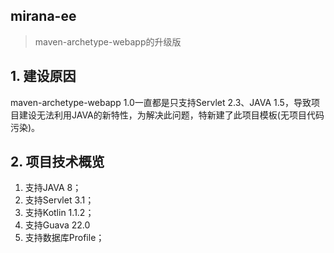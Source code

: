 mirana-ee
---------
> maven-archetype-webapp的升级版

## 1. 建设原因
maven-archetype-webapp 1.0一直都是只支持Servlet 2.3、JAVA 1.5，导致项目建设无法利用JAVA的新特性，为解决此问题，特新建了此项目模板(无项目代码污染)。

## 2. 项目技术概览
1. 支持JAVA 8；
2. 支持Servlet 3.1；
3. 支持Kotlin 1.1.2；
4. 支持Guava 22.0
5. 支持数据库Profile；